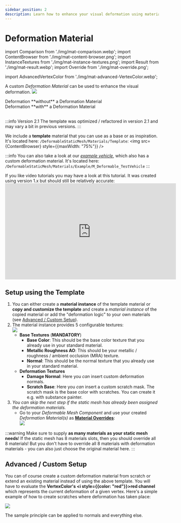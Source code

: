 ```yaml
---
sidebar_position: 2
description: Learn how to enhance your visual deformation using materials
---
```


# Deformation Material

import Comparison from './img/mat-comparison.webp';
import ContentBrowser from './img/mat-content-browser.png';
import InstanceTextures from './img/mat-instance-textures.png';
import Result from './img/mat-result.webp';
import Override from './img/mat-override.png';

import AdvancedVertexColor from './img/mat-advanced-VertexColor.webp';

A custom *Deformation Material* can be used to enhance the visual deformation.
<img src={Comparison} />    
<div style={{display: "flex", maxWidth: "100%"}}>
    <div style={{width: "50%"}}>Deformation **without** a Deformation Material</div>
    <div style={{width: "50%", textAlign: "right"}}>Deformation **with** a Deformation Material</div>
</div>
<br/>

:::info Version 2.1
The template was optimized / refactored in version 2.1 and may vary a bit in previous versions. 
:::

We include a **template** material that you can use as a base or as inspiration. It's located here: `/DeformableStaticMesh/Materials/Template`: 
<img src={ContentBrowser} style={{maxWidth: "75%"}} />

:::info
You can also take a look at our [*example vehicle*](../installation/example.md), which also has a custom deformation material. It's located here: `/DeformableStaticMesh/Materials/Example/M_Deformable_TestVehicle`
:::

If you like video tutorials you may have a look at this tutorial. It was created using version 1.x but should still be relatively accurate:<iframe width="560" height="315" src="https://www.youtube.com/embed/GbmlwlhHJG8?si=l7Rb9yhkAlqPUM6B" title="YouTube video player" frameBorder="0" allow="accelerometer; autoplay; clipboard-write; encrypted-media; gyroscope; picture-in-picture; web-share" referrerPolicy="strict-origin-when-cross-origin" allowFullScreen></iframe>

## Setup using the Template

1. You can either create a **material instance** of the template material or **copy and customize the template** and create a *material instance* of the copied material or add the "deformation logic" to your own materials (see [Advanced / Custom Setup](#advanced--custom-setup)).
2. The material instance provides 5 configurable textures:<br/><img src={InstanceTextures}/>
    - **Base Textures** (**MANDATORY**)
        - **Base Color**: This should be the base color texture that you already use in your standard material.
        - **Metallic Roughness AO**: This should be your metallic / roughness / ambient occlusion (MRA) texture.
        - **Normal**: This should be the normal texture that you already use in your standard material.
    - **Deformation Textures**
        - **Damage Normal**: Here you *can* insert custom deformation normals.
        - **Scratch Base**: Here you *can* insert a custom scratch mask. The scratch mask is the base color with scratches. You can create it e.g. with substance painter.
3. *You can skip the next step if the static mesh has already been assigned the deformation materials.*
    - Go to your *Deformable Mesh Component* and use your created *Deformation Material(s)* as [**Material Overrides**](../guides/mesh-component/settings.md#material-overrides):<br/><img src={Override}/>

:::warning
Make sure to supply **as many materials as your static mesh needs**! If the static mesh has 8 materials slots, then you should override all 8 materials! But you don't have to override all 8 materials with deformation materials - you can also just choose the original material here.
:::

## Advanced / Custom Setup

You can of course create a custom deformation material from scratch or extend an existing material instead of using the above template. You will have to evaluate the **VertexColor's <i style={{color: "red"}}>red</i> channel** which represents the current deformation of a given vertex. Here's a simple example of how to create scratches where deformation has taken place:

<img src={AdvancedVertexColor}/>

The sample principle can be applied to normals and everything else.